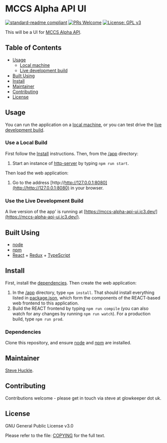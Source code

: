 # MCCS Alpha API UI

[![standard-readme compliant](https://img.shields.io/badge/readme%20style-standard-brightgreen.svg?style=flat-square)](https://github.com/RichardLitt/standard-readme)
[![PRs Welcome](https://img.shields.io/badge/PRs-welcome-brightgreen.svg?style=flat-square)](/docs/prs.md) [![License: GPL v3](https://img.shields.io/badge/License-GPL%20v3-blue.svg)](/docs/COPYING.txt)

This will be a UI for [MCCS Alpha API](https://github.com/ic3network/mccs-alpha-api).

## Table of Contents

- [Usage](#usage)
    - [Local machine](#use-a-local-build)
    - [Live development build](#use-the-live-development-build)
- [Built Using](#built-using)  
- [Install](#install)
- [Maintainer](#maintainer)
- [Contributing](#contributing)
- [License](#license)

## Usage

You can run the application on a [local machine](#use-a-local-build), or you can test drive the [live development build](#use-the-live-development-build).

### Use a Local Build

First follow the [Install](#install) instructions. Then, from the [/app](/app) directory:

1. Start an instance of [http-server](https://www.npmjs.com/package/http-server) by typing `npm run start`.

Then load the web application:

1. Go to the address [http://http://127.0.0.1:8080](http://http://127.0.0.1:8080) in your browser.

### Use the Live Development Build

A live version of the app' is running at [https://mccs-alpha-api-ui.ic3.dev/](https://mccs-alpha-api-ui.ic3.dev/).

## Built Using

- [node](https://nodejs.org/en/)
- [npm](https://www.npmjs.com/)
- [React](https://reactjs.org/) + [Redux](https://redux.js.org/) + [TypeScript](https://www.typescriptlang.org/)

## Install

First, install the [dependencies](#dependencies). Then create the web application:

1. In the [/app](/app) directory, type `npm install`. That should install everything listed in [package.json](/app/package.json), which form the components of the REACT-based web frontend to this application.
2. Build the REACT frontend by typing `npm run compile` (you can also watch for any changes by running `npm run watch`). For a production build, type `npm run prod`.

### Dependencies

Clone this repository, and ensure [node](https://nodejs.org/en/) and [npm](https://www.npmjs.com/) are installed.

## Maintainer

[Steve Huckle](https://glowkeeper.github.io/).

## Contributing

Contributions welcome - please get in touch via steve at glowkeeper dot uk.

## License

GNU General Public License v3.0

Please refer to the file: [COPYING](/docs/COPYING.txt) for the full text.
